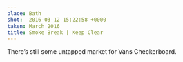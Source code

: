 ```yaml
---
place: Bath
shot:  2016-03-12 15:22:58 +0000
taken: March 2016
title: Smoke Break | Keep Clear
---
```


There’s still some untapped market for Vans Checkerboard.
